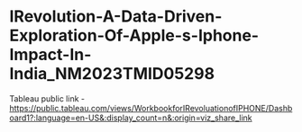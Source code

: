 # IRevolution-A-Data-Driven-Exploration-Of-Apple-s-Iphone-Impact-In-India_NM2023TMID05298

Tableau public link - https://public.tableau.com/views/WorkbookforIRevoluationofIPHONE/Dashboard1?:language=en-US&:display_count=n&:origin=viz_share_link
